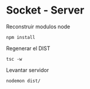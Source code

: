 
# Socket - Server

Reconstruir modulos node

```
npm install
```

Regenerar el DIST
```
tsc -w 
```

Levantar servidor

```
nodemon dist/
```
